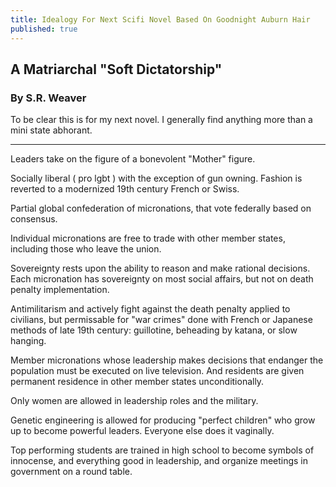 ```yaml
---
title: Idealogy For Next Scifi Novel Based On Goodnight Auburn Hair
published: true
---
```

## A Matriarchal  "Soft Dictatorship"
### By S.R. Weaver

To be clear this is for my next novel. I generally find anything more than a mini state abhorant.

---

Leaders take on the figure of a bonevolent "Mother" figure.

Socially liberal ( pro lgbt ) with the exception of gun owning. Fashion is reverted to a modernized 19th century French or Swiss.

Partial global confederation of micronations, that vote federally based on consensus.

Individual micronations are free to trade with other member states, including those who leave the union.

Sovereignty rests upon the ability to reason and make rational decisions. Each micronation has sovereignty on most social affairs, but not on death penalty implementation.

Antimilitarism and actively fight against the death penalty applied to civilians, but permissable for "war crimes" done with French or Japanese methods of late 19th century: guillotine, beheading by katana, or slow hanging.

Member micronations whose leadership makes decisions that endanger the population must be executed on live television. And residents are given permanent residence in other member states unconditionally.

Only women are allowed in leadership roles and the military.

Genetic engineering is allowed for producing "perfect children" who grow up to become powerful leaders. Everyone else does it vaginally.

Top performing students are trained in high school to become symbols of innocense, and everything good in leadership, and organize meetings in government on a round table.
